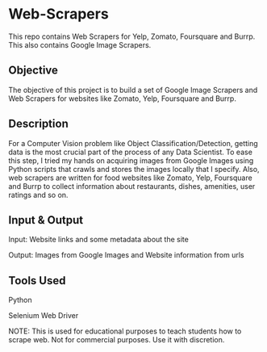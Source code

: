 # Web-Scrapers
This repo contains Web Scrapers for Yelp, Zomato, Foursquare and Burrp. 
This also contains Google Image Scrapers.


## Objective

The objective of this project is to build a set of Google Image Scrapers and Web Scrapers for websites like Zomato, Yelp, Foursquare and Burrp.

## Description

For a Computer Vision problem like Object Classification/Detection, getting data is the most crucial part of the process of any Data Scientist. To ease this step, I tried my hands on acquiring images from Google Images using Python scripts that crawls and stores the images locally that I specify. Also, web scrapers are written for food websites like Zomato, Yelp, Foursquare and Burrp to collect information about restaurants, dishes, amenities, user ratings and so on.

## Input & Output

Input:  Website links and some metadata about the site

Output: Images from Google Images and Website information from urls

## Tools Used

Python

Selenium Web Driver


NOTE: This is used for educational purposes to teach students how to scrape web. Not for commercial purposes. Use it with discretion.
